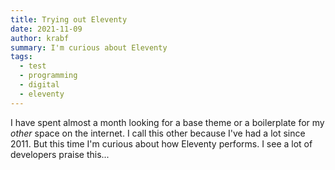 ```yaml
---
title: Trying out Eleventy
date: 2021-11-09
author: krabf
summary: I'm curious about Eleventy
tags:
  - test
  - programming
  - digital
  - eleventy
---
```


I have spent almost a month looking for a base theme or a boilerplate for my *other* space on the internet. I call
this other because I've had a lot since 2011. But this time I'm curious about how Eleventy performs. I see a lot of 
developers praise this...